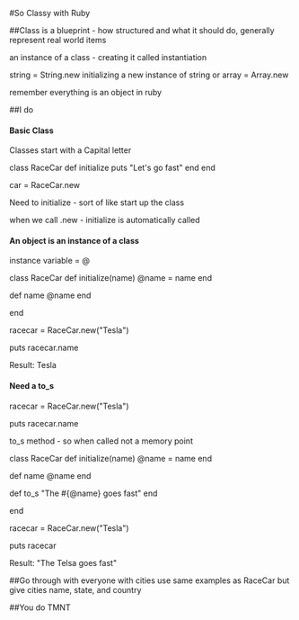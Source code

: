#So Classy with Ruby

##Class is a blueprint - how structured and what it should do, generally represent real world items

an instance of a class - creating it called instantiation

string = String.new initializing a new instance of string or
array = Array.new

remember everything is an object in ruby

##I do

#### Basic Class

Classes start with a Capital letter

class RaceCar
	def initialize
		puts "Let's go fast"
	end
end

car = RaceCar.new

Need to initialize - sort of like start up the class

when we call .new - initialize is automatically called

#### An object is an instance of a class

instance variable = @

class RaceCar
  def initialize(name)
    @name = name
  end

  def name
    @name
  end

end

racecar = RaceCar.new("Tesla")

puts racecar.name

Result: Tesla


#### Need a to_s
racecar = RaceCar.new("Tesla")

puts racecar.name

to_s method - so when called not a memory point

class RaceCar
  def initialize(name)
    @name = name
  end

  def name
    @name
  end

  def to_s
    "The #{@name} goes fast"
  end

end

racecar = RaceCar.new("Tesla")

puts racecar

Result: "The Telsa goes fast"

##Go through with everyone with cities
 use same examples as RaceCar but give cities name, state, and country

##You do
	TMNT
